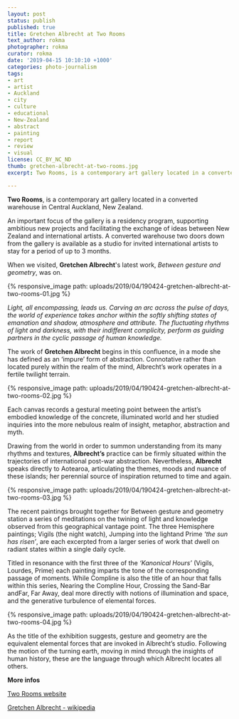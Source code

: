 ```yaml
---
layout: post
status: publish
published: true
title: Gretchen Albrecht at Two Rooms
text_author: rokma
photographer: rokma
curator: rokma
date: '2019-04-15 10:10:10 +1000'
categories: photo-journalism
tags:
- art
- artist
- Auckland
- city
- culture
- educational
- New-Zealand
- abstract
- painting
- report
- review
- visual
license: CC_BY_NC_ND
thumb: gretchen-albrecht-at-two-rooms.jpg
excerpt: Two Rooms, is a contemporary art gallery located in a converted warehouse in Central Auckland, New Zealand. When we visited, Gretchen Albrecht latest work ,"Between gesture and geometry", was on.

---
```

**Two Rooms**, is a contemporary art gallery located in a converted warehouse in Central Auckland, New Zealand.

An important focus of the gallery is a residency program, supporting ambitious new projects and facilitating the exchange of ideas between New Zealand and international artists. A converted warehouse two doors down from the gallery is available as a studio for invited international artists to stay for a period of up to 3 months.

When we visited, **Gretchen Albrecht**'s latest work, _Between gesture and geometry_, was on.

{% responsive_image path: uploads/2019/04/190424-gretchen-albrecht-at-two-rooms-01.jpg %}

_Light, all encompassing, leads us. Carving an arc across the pulse of days, the world of experience takes anchor within the softly shifting states of emanation and shadow, atmosphere and attribute. The fluctuating rhythms of light and darkness, with their indifferent complicity, perform as guiding partners in the cyclic passage of human knowledge._

The work of **Gretchen Albrecht** begins in this confluence, in a mode she has defined as an ‘impure’ form of abstraction. Connotative rather than located purely within the realm of the mind, Albrecht’s work operates in a fertile twilight terrain.

{% responsive_image path: uploads/2019/04/190424-gretchen-albrecht-at-two-rooms-02.jpg %}

Each canvas records a gestural meeting point between the artist’s embodied knowledge of the concrete, illuminated world and her studied inquiries into the more nebulous realm of insight, metaphor, abstraction and myth.

Drawing from the world in order to summon understanding from its many rhythms and textures, **Albrecht’s** practice can be firmly situated within the trajectories of international post-war abstraction. Nevertheless, **Albrecht** speaks directly to Aotearoa, articulating the themes, moods and nuance of these islands; her perennial source of inspiration returned to time and again.

{% responsive_image path: uploads/2019/04/190424-gretchen-albrecht-at-two-rooms-03.jpg %}

The recent paintings brought together for Between gesture and geometry station a series of meditations on the twining of light and knowledge observed from this geographical vantage point. The three Hemisphere paintings; Vigils (the night watch), Jumping into the lightand Prime _‘the sun has risen’_, are each excerpted from a larger series of work that dwell on radiant states within a single daily cycle.

Titled in resonance with the first three of the _‘Kanonical Hours’_ (Vigils, Lourdes, Prime) each painting imparts the tone of the corresponding passage of moments. While Compline is also the title of an hour that falls within this series, Nearing the Compline Hour, Crossing the Sand-Bar andFar, Far Away, deal more directly with notions of illumination and space, and the generative turbulence of elemental forces.

{% responsive_image path: uploads/2019/04/190424-gretchen-albrecht-at-two-rooms-04.jpg %}

As the title of the exhibition suggests, gesture and geometry are the equivalent elemental forces that are invoked in Albrecht’s studio. Following the motion of the turning earth, moving in mind through the insights of human history, these are the language through which Albrecht locates all others.




**More infos**

[Two Rooms website](https://tworooms.co.nz/)

[Gretchen Albrecht - wikipedia](https://en.wikipedia.org/wiki/Gretchen_Albrecht)
